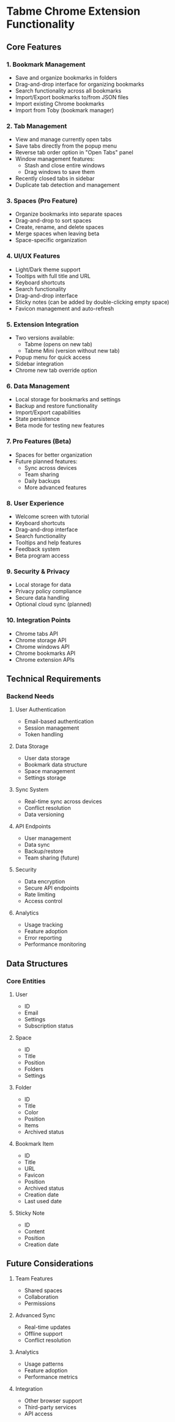# Tabme Chrome Extension Functionality

## Core Features

### 1. Bookmark Management
- Save and organize bookmarks in folders
- Drag-and-drop interface for organizing bookmarks
- Search functionality across all bookmarks
- Import/Export bookmarks to/from JSON files
- Import existing Chrome bookmarks
- Import from Toby (bookmark manager)

### 2. Tab Management
- View and manage currently open tabs
- Save tabs directly from the popup menu
- Reverse tab order option in "Open Tabs" panel
- Window management features:
  - Stash and close entire windows
  - Drag windows to save them
- Recently closed tabs in sidebar
- Duplicate tab detection and management

### 3. Spaces (Pro Feature)
- Organize bookmarks into separate spaces
- Drag-and-drop to sort spaces
- Create, rename, and delete spaces
- Merge spaces when leaving beta
- Space-specific organization

### 4. UI/UX Features
- Light/Dark theme support
- Tooltips with full title and URL
- Keyboard shortcuts
- Search functionality
- Drag-and-drop interface
- Sticky notes (can be added by double-clicking empty space)
- Favicon management and auto-refresh

### 5. Extension Integration
- Two versions available:
  - Tabme (opens on new tab)
  - Tabme Mini (version without new tab)
- Popup menu for quick access
- Sidebar integration
- Chrome new tab override option

### 6. Data Management
- Local storage for bookmarks and settings
- Backup and restore functionality
- Import/Export capabilities
- State persistence
- Beta mode for testing new features

### 7. Pro Features (Beta)
- Spaces for better organization
- Future planned features:
  - Sync across devices
  - Team sharing
  - Daily backups
  - More advanced features

### 8. User Experience
- Welcome screen with tutorial
- Keyboard shortcuts
- Drag-and-drop interface
- Search functionality
- Tooltips and help features
- Feedback system
- Beta program access

### 9. Security & Privacy
- Local storage for data
- Privacy policy compliance
- Secure data handling
- Optional cloud sync (planned)

### 10. Integration Points
- Chrome tabs API
- Chrome storage API
- Chrome windows API
- Chrome bookmarks API
- Chrome extension APIs

## Technical Requirements

### Backend Needs
1. User Authentication
   - Email-based authentication
   - Session management
   - Token handling

2. Data Storage
   - User data storage
   - Bookmark data structure
   - Space management
   - Settings storage

3. Sync System
   - Real-time sync across devices
   - Conflict resolution
   - Data versioning

4. API Endpoints
   - User management
   - Data sync
   - Backup/restore
   - Team sharing (future)

5. Security
   - Data encryption
   - Secure API endpoints
   - Rate limiting
   - Access control

6. Analytics
   - Usage tracking
   - Feature adoption
   - Error reporting
   - Performance monitoring

## Data Structures

### Core Entities
1. User
   - ID
   - Email
   - Settings
   - Subscription status

2. Space
   - ID
   - Title
   - Position
   - Folders
   - Settings

3. Folder
   - ID
   - Title
   - Color
   - Position
   - Items
   - Archived status

4. Bookmark Item
   - ID
   - Title
   - URL
   - Favicon
   - Position
   - Archived status
   - Creation date
   - Last used date

5. Sticky Note
   - ID
   - Content
   - Position
   - Creation date

## Future Considerations
1. Team Features
   - Shared spaces
   - Collaboration
   - Permissions

2. Advanced Sync
   - Real-time updates
   - Offline support
   - Conflict resolution

3. Analytics
   - Usage patterns
   - Feature adoption
   - Performance metrics

4. Integration
   - Other browser support
   - Third-party services
   - API access 